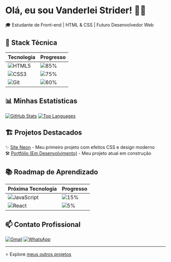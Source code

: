 # Olá, eu sou Vanderlei Strider! 👨‍💻

🎓 Estudante de Front-end | HTML & CSS | Futuro Desenvolvedor Web

## 🧠 Stack Técnica

| Tecnologia | Progresso |
|------------|-----------|
| ![HTML5](https://img.shields.io/badge/HTML5-E34F26?style=flat-square&logo=html5&logoColor=white) | ![85%](https://progress-bar.dev/85/?width=200&color=E34F26) |
| ![CSS3](https://img.shields.io/badge/CSS3-1572B6?style=flat-square&logo=css3&logoColor=white) | ![75%](https://progress-bar.dev/75/?width=200&color=1572B6) |
| ![Git](https://img.shields.io/badge/Git-F05032?style=flat-square&logo=git&logoColor=white) | ![60%](https://progress-bar.dev/60/?width=200&color=F05032) |

## 📊 Minhas Estatísticas

[![GitHub Stats](https://github-readme-stats.vercel.app/api?username=StudioVclick&show_icons=true&theme=dracula&hide_border=true)](https://github.com/StudioVclick)
[![Top Languages](https://github-readme-stats.vercel.app/api/top-langs/?username=StudioVclick&layout=compact&theme=dracula&hide_border=true)](https://github.com/StudioVclick)

## 🏗 Projetos Destacados

✨ [Site Neon](https://studiovclick.github.io/neon/) - Meu primeiro projeto com efeitos CSS e design moderno  
🛠 [Portfólio (Em Desenvolvimento)]() - Meu projeto atual em construção  

## 📚 Roadmap de Aprendizado

| Próxima Tecnologia | Progresso |
|--------------------|-----------|
| ![JavaScript](https://img.shields.io/badge/JavaScript-F7DF1E?style=flat-square&logo=javascript&logoColor=black) | ![15%](https://progress-bar.dev/15/?width=200&color=F7DF1E) |
| ![React](https://img.shields.io/badge/React-20232A?style=flat-square&logo=react&logoColor=61DAFB) | ![5%](https://progress-bar.dev/5/?width=200&color=61DAFB) |

## 📫 Contato Profissional

[![Gmail](https://img.shields.io/badge/-studioc447@gmail.com-D14836?style=for-the-badge&logo=gmail&logoColor=white)](mailto:studioc447@gmail.com)
[![WhatsApp](https://img.shields.io/badge/-WhatsApp_Contato-25D366?style=for-the-badge&logo=whatsapp&logoColor=white)](https://wa.me/5551989727254)

---

⭐ Explore [meus outros projetos](https://github.com/StudioVclick?tab=repositories)

